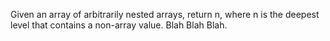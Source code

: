 Given an array of arbitrarily nested arrays, return n, where n is the deepest level that contains a non-array value. Blah Blah Blah.